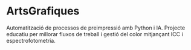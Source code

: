 # ArtsGrafiques
Automatització de processos de preimpressió amb Python i IA. Projecte educatiu per millorar fluxos de treball i gestió del color mitjançant ICC i espectrofotometria.
